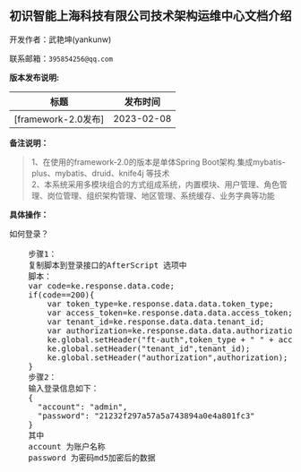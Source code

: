 <div style="text-align: center;"><h2>初识智能上海科技有限公司技术架构运维中心文档介绍</h2></div>

开发作者：武艳坤(yankunw)

联系邮箱：`395854256@qq.com`

**版本发布说明:**

| 标题                          | 发布时间       |
|-----------------------------|------------|
| [framework-2.0发布] | 2023-02-08 |

**备注说明：**

> 1、在使用的framework-2.0的版本是单体Spring Boot架构.集成mybatis-plus、mybatis、druid、knife4j 等技术<br>
> 2、本系统采用多模块组合的方式组成系统，内置模块、用户管理、角色管理、岗位管理、组织架构管理、地区管理、系统缓存、业务字典等功能

**具体操作：**
<pre>
如何登录？<br>
    步骤1：
    复制脚本到登录接口的AfterScript 选项中
    脚本：
    var code=ke.response.data.code;
    if(code==200){
        var token_type=ke.response.data.data.token_type;
        var access_token=ke.response.data.data.access_token;
        var tenant_id=ke.response.data.data.tenant_id;
        var authorization=ke.response.data.data.authorization;
        ke.global.setHeader("ft-auth",token_type + " " + access_token);
        ke.global.setHeader("tenant_id",tenant_id);
        ke.global.setHeader("authorization",authorization);
    }
    步骤2：
    输入登录信息如下：
    {
      "account": "admin",
      "password": "21232f297a57a5a743894a0e4a801fc3"
    }
    其中
    account 为账户名称 
    password 为密码md5加密后的数据
</pre>
